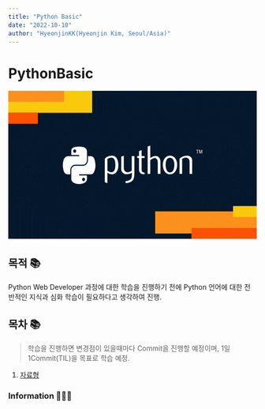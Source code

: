 ```yaml
---
title: "Python Basic"
date: "2022-10-10"
author: "HyeonjinKK(Hyeonjin Kim, Seoul/Asia)"
---
```


# PythonBasic
<div align="center">
<img src='images/Python_main.gif' width="600" height="300px">
</div>

## 목적 📚
Python Web Developer 과정에 대한 학습을 진행하기 전에 Python 언어에 대한 전반적인 지식과 심화 학습이 필요하다고 생각하여 진행.

## 목차 📚
> 학습을 진행하면 변경점이 있을때마다 Commit을 진행할 예정이며, 1일 1Commit(TIL)을 목표로 학습 예정.
1. [자료형](./Chapter3/01.%EC%88%AB%EC%9E%90%2C%EB%AC%B8%EC%9E%90%2C%EB%B6%88%EB%A6%B0%EC%9E%90%EB%A3%8C%ED%98%95.md)

### Information 👨🏻‍💻


